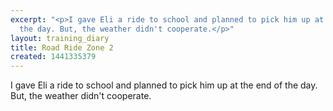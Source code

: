 ```yaml
---
excerpt: "<p>I gave Eli a ride to school and planned to pick him up at the end of
  the day. But, the weather didn't cooperate.</p>"
layout: training_diary
title: Road Ride Zone 2
created: 1441335379
---
```

<p>I gave Eli a ride to school and planned to pick him up at the end of the day. But, the weather didn't cooperate.</p>
